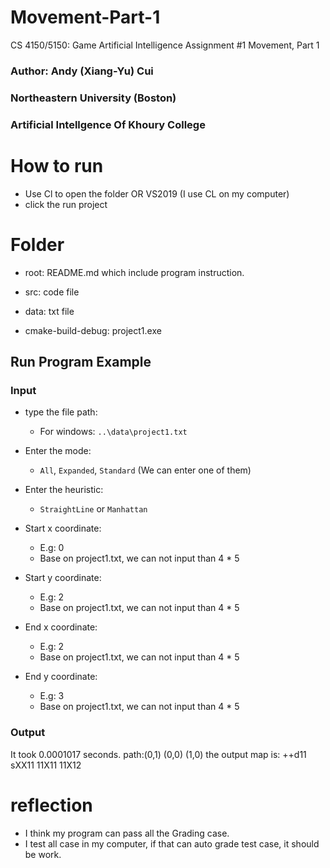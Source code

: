 # Movement-Part-1
CS 4150/5150: Game Artificial Intelligence Assignment #1 Movement, Part 1

### Author: Andy (Xiang-Yu) Cui
### Northeastern University (Boston)
### Artificial Intellgence Of Khoury College

# How to run

* Use Cl to open the folder OR VS2019 (I use CL on my computer)
* click the run project 

# Folder

* root: README.md which include program instruction.

* src: code file
* data: txt file
* cmake-build-debug: project1.exe

## Run Program Example

### Input

* type the file path: 

  * For windows: `..\data\project1.txt` 
* Enter the mode:
  * `All`, `Expanded`, `Standard` (We can enter one of them)
* Enter the heuristic:
  * `StraightLine` or `Manhattan`
* Start x coordinate: 
  * E.g: 0 
  * Base on project1.txt, we can not input than 4 * 5
* Start y coordinate:
  * E.g: 2
  * Base on project1.txt, we can not input than 4 * 5
* End x coordinate:
  * E.g: 2
  * Base on project1.txt, we can not input than 4 * 5
* End y coordinate:
  * E.g: 3
  * Base on project1.txt, we can not input than 4 * 5

### Output

It took 0.0001017 seconds.
path:(0,1) (0,0) (1,0)
the output map is:
++d11
sXX11
11X11
11X12



# reflection

* I think my program can pass all the Grading case.
* I test all case in my computer, if that can auto grade test case, it should be work.
